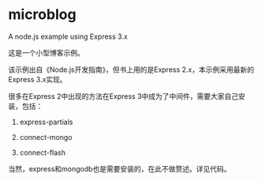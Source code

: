 microblog
=========

A node.js example using Express 3.x

这是一个小型博客示例。

该示例出自《Node.js开发指南》，但书上用的是Express 2.x，本示例采用最新的Express 3.x实现。

很多在Express 2中出现的方法在Express 3中成为了中间件，需要大家自己安装，包括：

1. express-partials

2. connect-mongo

3. connect-flash

当然，express和mongodb也是需要安装的，在此不做赘述。详见代码。






